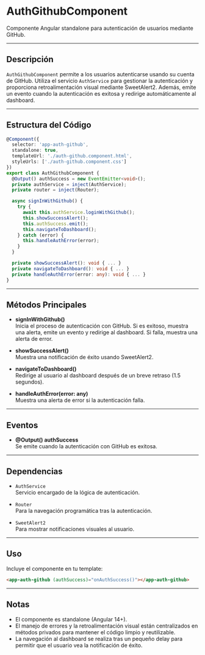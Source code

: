 # AuthGithubComponent

Componente Angular standalone para autenticación de usuarios mediante GitHub.

---

## Descripción

`AuthGithubComponent` permite a los usuarios autenticarse usando su cuenta de GitHub. Utiliza el servicio `AuthService` para gestionar la autenticación y proporciona retroalimentación visual mediante SweetAlert2. Además, emite un evento cuando la autenticación es exitosa y redirige automáticamente al dashboard.

---

## Estructura del Código

```typescript
@Component({
  selector: 'app-auth-github',
  standalone: true,
  templateUrl: './auth-github.component.html',
  styleUrls: ['./auth-github.component.css']
})
export class AuthGithubComponent {
  @Output() authSuccess = new EventEmitter<void>();
  private authService = inject(AuthService);
  private router = inject(Router);

  async signInWithGithub() {
    try {
      await this.authService.loginWithGithub();
      this.showSuccessAlert();
      this.authSuccess.emit();
      this.navigateToDashboard();
    } catch (error) {
      this.handleAuthError(error);
    }
  }

  private showSuccessAlert(): void { ... }
  private navigateToDashboard(): void { ... }
  private handleAuthError(error: any): void { ... }
}
```

---

## Métodos Principales

- **signInWithGithub()**  
  Inicia el proceso de autenticación con GitHub. Si es exitoso, muestra una alerta, emite un evento y redirige al dashboard. Si falla, muestra una alerta de error.

- **showSuccessAlert()**  
  Muestra una notificación de éxito usando SweetAlert2.

- **navigateToDashboard()**  
  Redirige al usuario al dashboard después de un breve retraso (1.5 segundos).

- **handleAuthError(error: any)**  
  Muestra una alerta de error si la autenticación falla.

---

## Eventos

- **@Output() authSuccess**  
  Se emite cuando la autenticación con GitHub es exitosa.

---

## Dependencias

- `AuthService`  
  Servicio encargado de la lógica de autenticación.

- `Router`  
  Para la navegación programática tras la autenticación.

- `SweetAlert2`  
  Para mostrar notificaciones visuales al usuario.

---

## Uso

Incluye el componente en tu template:

```html
<app-auth-github (authSuccess)="onAuthSuccess()"></app-auth-github>
```

---

## Notas

- El componente es standalone (Angular 14+).
- El manejo de errores y la retroalimentación visual están centralizados en métodos privados para mantener el código limpio y reutilizable.
- La navegación al dashboard se realiza tras un pequeño delay para permitir que el usuario vea la notificación de éxito.